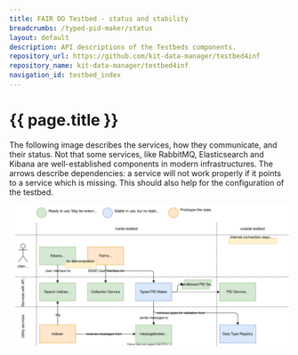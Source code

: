 ```yaml
---
title: FAIR DO Testbed - status and stability
breadcrumbs: /typed-pid-maker/status
layout: default
description: API descriptions of the Testbeds components.
repository_url: https://github.com/kit-data-manager/testbed4inf
repository_name: kit-data-manager/testbed4inf
navigation_id: testbed_index
---
```


# {{ page.title }}

The following image describes the services, how they communicate, and their status. Not that some services, like RabbitMQ, Elasticsearch and Kibana are well-established components in modern infrastructures. The arrows describe dependencies: a service will not work properly if it points to a service which is missing. This should also help for the configuration of the testbed.

![status illustration of all components](../assets/images/testbed/status_components.drawio.svg)